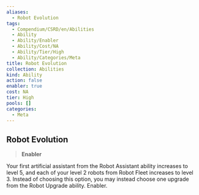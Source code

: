 ```yaml
---
aliases:
  - Robot Evolution
tags:
  - Compendium/CSRD/en/Abilities
  - Ability
  - Ability/Enabler
  - Ability/Cost/NA
  - Ability/Tier/High
  - Ability/Categories/Meta
title: Robot Evolution
collection: Abilities
kind: Ability
action: false
enabler: true
cost: NA
tier: High
pools: []
categories:
  - Meta
---
```

## Robot Evolution    
>**Enabler**  
    
Your first artificial assistant from the Robot Assistant ability increases to level 5, and each of your level 2 robots from Robot Fleet increases to level 3. Instead of choosing this option, you may instead choose one upgrade from the Robot Upgrade ability. Enabler.